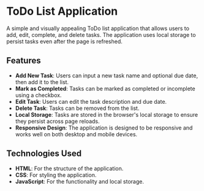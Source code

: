 # ToDo List Application

A simple and visually appealing ToDo list application that allows users to add, edit, complete, and delete tasks. The application uses local storage to persist tasks even after the page is refreshed.

## Features

- **Add New Task**: Users can input a new task name and optional due date, then add it to the list.
- **Mark as Completed**: Tasks can be marked as completed or incomplete using a checkbox.
- **Edit Task**: Users can edit the task description and due date.
- **Delete Task**: Tasks can be removed from the list.
- **Local Storage**: Tasks are stored in the browser's local storage to ensure they persist across page reloads.
- **Responsive Design**: The application is designed to be responsive and works well on both desktop and mobile devices.

## Technologies Used

- **HTML**: For the structure of the application.
- **CSS**: For styling the application.
- **JavaScript**: For the functionality and local storage.

